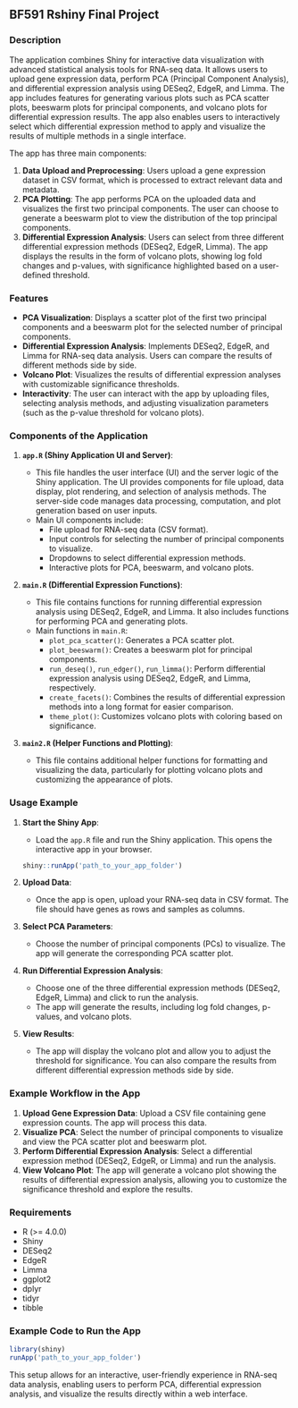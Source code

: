 ## BF591 Rshiny Final Project

### Description
The application combines Shiny for interactive data visualization with advanced statistical analysis tools for RNA-seq data. It allows users to upload gene expression data, perform PCA (Principal Component Analysis), and differential expression analysis using DESeq2, EdgeR, and Limma. The app includes features for generating various plots such as PCA scatter plots, beeswarm plots for principal components, and volcano plots for differential expression results. The app also enables users to interactively select which differential expression method to apply and visualize the results of multiple methods in a single interface.

The app has three main components:
1. **Data Upload and Preprocessing**: Users upload a gene expression dataset in CSV format, which is processed to extract relevant data and metadata.
2. **PCA Plotting**: The app performs PCA on the uploaded data and visualizes the first two principal components. The user can choose to generate a beeswarm plot to view the distribution of the top principal components.
3. **Differential Expression Analysis**: Users can select from three different differential expression methods (DESeq2, EdgeR, Limma). The app displays the results in the form of volcano plots, showing log fold changes and p-values, with significance highlighted based on a user-defined threshold.

### Features
- **PCA Visualization**: Displays a scatter plot of the first two principal components and a beeswarm plot for the selected number of principal components.
- **Differential Expression Analysis**: Implements DESeq2, EdgeR, and Limma for RNA-seq data analysis. Users can compare the results of different methods side by side.
- **Volcano Plot**: Visualizes the results of differential expression analyses with customizable significance thresholds.
- **Interactivity**: The user can interact with the app by uploading files, selecting analysis methods, and adjusting visualization parameters (such as the p-value threshold for volcano plots).

### Components of the Application

1. **`app.R` (Shiny Application UI and Server)**: 
   - This file handles the user interface (UI) and the server logic of the Shiny application. The UI provides components for file upload, data display, plot rendering, and selection of analysis methods. The server-side code manages data processing, computation, and plot generation based on user inputs.
   - Main UI components include:
     - File upload for RNA-seq data (CSV format).
     - Input controls for selecting the number of principal components to visualize.
     - Dropdowns to select differential expression methods.
     - Interactive plots for PCA, beeswarm, and volcano plots.

2. **`main.R` (Differential Expression Functions)**:
   - This file contains functions for running differential expression analysis using DESeq2, EdgeR, and Limma. It also includes functions for performing PCA and generating plots.
   - Main functions in `main.R`:
     - `plot_pca_scatter()`: Generates a PCA scatter plot.
     - `plot_beeswarm()`: Creates a beeswarm plot for principal components.
     - `run_deseq()`, `run_edger()`, `run_limma()`: Perform differential expression analysis using DESeq2, EdgeR, and Limma, respectively.
     - `create_facets()`: Combines the results of differential expression methods into a long format for easier comparison.
     - `theme_plot()`: Customizes volcano plots with coloring based on significance.

3. **`main2.R` (Helper Functions and Plotting)**:
   - This file contains additional helper functions for formatting and visualizing the data, particularly for plotting volcano plots and customizing the appearance of plots.

### Usage Example

1. **Start the Shiny App**: 
   - Load the `app.R` file and run the Shiny application. This opens the interactive app in your browser.
   
   ```r
   shiny::runApp('path_to_your_app_folder')
   ```

2. **Upload Data**: 
   - Once the app is open, upload your RNA-seq data in CSV format. The file should have genes as rows and samples as columns.

3. **Select PCA Parameters**:
   - Choose the number of principal components (PCs) to visualize. The app will generate the corresponding PCA scatter plot.
   
4. **Run Differential Expression Analysis**:
   - Choose one of the three differential expression methods (DESeq2, EdgeR, Limma) and click to run the analysis.
   - The app will generate the results, including log fold changes, p-values, and volcano plots.
   
5. **View Results**:
   - The app will display the volcano plot and allow you to adjust the threshold for significance. You can also compare the results from different differential expression methods side by side.

### Example Workflow in the App

1. **Upload Gene Expression Data**: Upload a CSV file containing gene expression counts. The app will process this data.
2. **Visualize PCA**: Select the number of principal components to visualize and view the PCA scatter plot and beeswarm plot.
3. **Perform Differential Expression Analysis**: Select a differential expression method (DESeq2, EdgeR, or Limma) and run the analysis.
4. **View Volcano Plot**: The app will generate a volcano plot showing the results of differential expression analysis, allowing you to customize the significance threshold and explore the results.

### Requirements
- R (>= 4.0.0)
- Shiny
- DESeq2
- EdgeR
- Limma
- ggplot2
- dplyr
- tidyr
- tibble

### Example Code to Run the App

```r
library(shiny)
runApp('path_to_your_app_folder')
```

This setup allows for an interactive, user-friendly experience in RNA-seq data analysis, enabling users to perform PCA, differential expression analysis, and visualize the results directly within a web interface.
